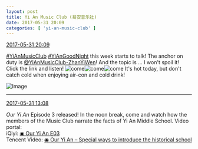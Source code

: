 ```yaml
---
layout: post
title: Yi An Music Club (易安音乐社)
date: 2017-05-31 20:09
categories: [ 'yi-an-music-club' ]
---
```


<div class="weibo-info">
  <a href="http://weibo.com/6094546964/F5GKDFM9Q">2017-05-31 20:09</a>
</div>

[#YiAnMusicClub](http://weibo.com/p/100808beae2e3e05b17b64f63ebedca39f19b2) [#YiAnGoodNight](http://weibo.com/p/10080892b104a59bff303ca883e7931b5b916e) this week starts to talk! The anchor on duty is [@YiAnMusicClub-ZhanYiWen](http://weibo.com/u/6108090526)! And the topic is … I won't spoil it! Click the link and listen! ![come](http://img.t.sinajs.cn/t4/appstyle/expression/ext/normal/40/come_org.gif)![come](http://img.t.sinajs.cn/t4/appstyle/expression/ext/normal/40/come_org.gif)![come](http://img.t.sinajs.cn/t4/appstyle/expression/ext/normal/40/come_org.gif) It's hot today, but don't catch cold when enjoying air-con and cold drink!

<!-- more -->

![Image](http://wx1.sinaimg.cn/mw690/006Es64Aly1fg4sxfsumyj30qf0kugom.jpg)

---

<div class="weibo-info">
  <a href="http://weibo.com/6094546964/F5DZKeKKl">2017-05-31 13:08</a>
</div>

*Our Yi An* Episode 3 released! In the noon break, come and watch how the members of the Music Club narrate the facts of Yi An Middle School. Video portal:  
iQiyi: [◉ Our Yi An E03](http://www.iqiyi.com/v_19rr72c3f4.html)  
Tencent Video: [◉ Our Yi An – Special ways to introduce the historical school](https://v.qq.com/x/cover/u3iaqazll0oienm/y05083yc66o.html)
